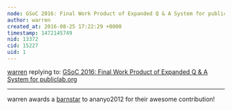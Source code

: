 ```yaml
---
node: GSoC 2016: Final Work Product of Expanded Q & A System for publiclab.org
author: warren
created_at: 2016-08-25 17:22:29 +0000
timestamp: 1472145749
nid: 13372
cid: 15227
uid: 1
---
```




[warren](../profile/warren) replying to: [GSoC 2016: Final Work Product of Expanded Q & A System for publiclab.org](../notes/ananyo2012/08-20-2016/gsoc-2016-final-work-product-of-expanded-q-a-system-for-publiclab-org)

----
warren awards a <a href="publiclab.org/wiki/barnstars">barnstar</a> to ananyo2012 for their awesome contribution!